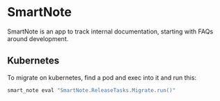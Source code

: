 # SmartNote

SmartNote is an app to track internal documentation, starting with FAQs around development.

## Kubernetes

To migrate on kubernetes, find a pod and exec into it and run this:

```bash
smart_note eval "SmartNote.ReleaseTasks.Migrate.run()"
```

